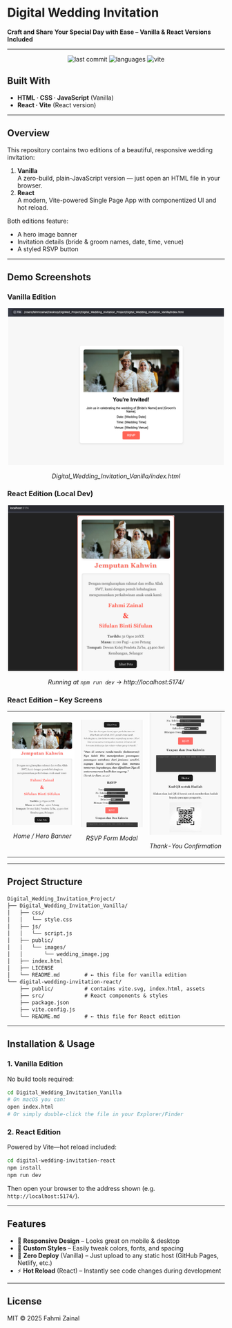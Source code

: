 # Digital Wedding Invitation

**Craft and Share Your Special Day with Ease – Vanilla & React Versions Included**

---

<p align="center">
  <img src="https://img.shields.io/badge/last%20commit-today-blue" alt="last commit">
  <img src="https://img.shields.io/badge/languages-HTML%2FCSS%2FJS-lightgrey" alt="languages">
  <img src="https://img.shields.io/badge/framework-Vite-brightgreen" alt="vite">
</p>

## Built With

- **HTML · CSS · JavaScript** (Vanilla)  
- **React · Vite** (React version)

---

## Overview

This repository contains two editions of a beautiful, responsive wedding invitation:

1. **Vanilla**  
   A zero-build, plain-JavaScript version — just open an HTML file in your browser.  
2. **React**  
   A modern, Vite-powered Single Page App with componentized UI and hot reload.

Both editions feature:

- A hero image banner  
- Invitation details (bride & groom names, date, time, venue)  
- A styled RSVP button  

---

## Demo Screenshots

### Vanilla Edition  
<div align="center">
  <img src="assets/main_vanilla.png" width="500px" alt="Vanilla Preview">
  <p><em>Digital_Wedding_Invitation_Vanilla/index.html</em></p>
</div>

### React Edition (Local Dev)  
<div align="center">
  <img src="assets/main_local_react.png" width="500px" alt="React Dev Preview">
  <p><em>Running at <code>npm run dev</code> → http://localhost:5174/</em></p>
</div>

### React Edition – Key Screens  
<table align="center">
  <tr>
    <td align="center">
      <img src="assets/main_1_react.png" width="250px" alt="Home Screen">
      <p><em>Home / Hero Banner</em></p>
    </td>
    <td align="center">
      <img src="assets/main_2_react.png" width="250px" alt="RSVP Form">
      <p><em>RSVP Form Modal</em></p>
    </td>
    <td align="center">
      <img src="assets/main_3_react.png" width="250px" alt="Confirmation">
      <p><em>Thank-You Confirmation</em></p>
    </td>
  </tr>
</table>

---

## Project Structure

```text
Digital_Wedding_Invitation_Project/
├── Digital_Wedding_Invitation_Vanilla/
│   ├── css/
│   │   └── style.css
│   ├── js/
│   │   └── script.js
│   ├── public/
│   │   └── images/
│   │       └── wedding_image.jpg
│   ├── index.html
│   ├── LICENSE
│   └── README.md        # ← this file for vanilla edition
└── digital-wedding-invitation-react/
    ├── public/          # contains vite.svg, index.html, assets
    ├── src/             # React components & styles
    ├── package.json
    ├── vite.config.js
    └── README.md        # ← this file for React edition
````

---

## Installation & Usage

### 1. Vanilla Edition

No build tools required:

```bash
cd Digital_Wedding_Invitation_Vanilla
# On macOS you can:
open index.html
# Or simply double-click the file in your Explorer/Finder
```

### 2. React Edition

Powered by Vite—hot reload included:

```bash
cd digital-wedding-invitation-react
npm install
npm run dev
```

Then open your browser to the address shown (e.g. `http://localhost:5174/`).

---

## Features

* 📱 **Responsive Design** – Looks great on mobile & desktop
* 🎨 **Custom Styles** – Easily tweak colors, fonts, and spacing
* 🚀 **Zero Deploy** (Vanilla) – Just upload to any static host (GitHub Pages, Netlify, etc.)
* ⚡ **Hot Reload** (React) – Instantly see code changes during development

---

## License

MIT © 2025 Fahmi Zainal
